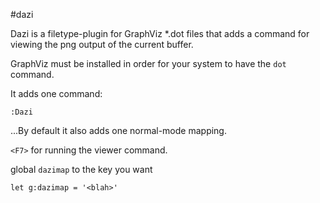 #dazi


Dazi is a filetype-plugin for GraphViz *.dot files that adds a command for viewing the png output of the current buffer.

GraphViz must be installed in order for your system to have the ``dot`` command.


It adds one command:

    :Dazi

...By default it also adds one normal-mode mapping.

``<F7>`` for running the viewer command.

global ``dazimap`` to the key you want

    let g:dazimap = '<blah>'




